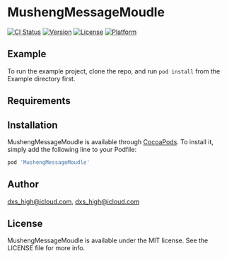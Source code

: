# MushengMessageMoudle

[![CI Status](https://img.shields.io/travis/dxs_high@icloud.com/MushengMessageMoudle.svg?style=flat)](https://travis-ci.org/dxs_high@icloud.com/MushengMessageMoudle)
[![Version](https://img.shields.io/cocoapods/v/MushengMessageMoudle.svg?style=flat)](https://cocoapods.org/pods/MushengMessageMoudle)
[![License](https://img.shields.io/cocoapods/l/MushengMessageMoudle.svg?style=flat)](https://cocoapods.org/pods/MushengMessageMoudle)
[![Platform](https://img.shields.io/cocoapods/p/MushengMessageMoudle.svg?style=flat)](https://cocoapods.org/pods/MushengMessageMoudle)

## Example

To run the example project, clone the repo, and run `pod install` from the Example directory first.

## Requirements

## Installation

MushengMessageMoudle is available through [CocoaPods](https://cocoapods.org). To install
it, simply add the following line to your Podfile:

```ruby
pod 'MushengMessageMoudle'
```

## Author

dxs_high@icloud.com, dxs_high@icloud.com

## License

MushengMessageMoudle is available under the MIT license. See the LICENSE file for more info.
